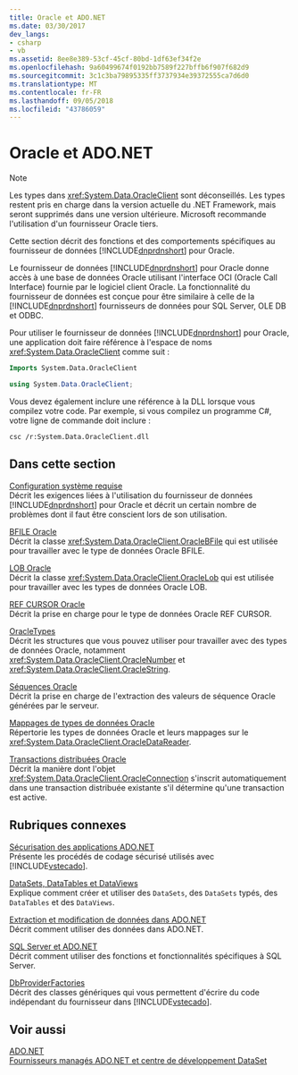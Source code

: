 ```yaml
---
title: Oracle et ADO.NET
ms.date: 03/30/2017
dev_langs:
- csharp
- vb
ms.assetid: 8ee8e389-53cf-45cf-80bd-1df63ef34f2e
ms.openlocfilehash: 9a60499674f0192bb7589f227bffb6f907f682d9
ms.sourcegitcommit: 3c1c3ba79895335ff3737934e39372555ca7d6d0
ms.translationtype: MT
ms.contentlocale: fr-FR
ms.lasthandoff: 09/05/2018
ms.locfileid: "43786059"
---
```

# <a name="oracle-and-adonet"></a>Oracle et ADO.NET
> [!NOTE]
>  Les types dans <xref:System.Data.OracleClient> sont déconseillés. Les types restent pris en charge dans la version actuelle du .NET Framework, mais seront supprimés dans une version ultérieure. Microsoft recommande l'utilisation d'un fournisseur Oracle tiers.  
  
 Cette section décrit des fonctions et des comportements spécifiques au fournisseur de données [!INCLUDE[dnprdnshort](../../../../includes/dnprdnshort-md.md)] pour Oracle.  
  
 Le fournisseur de données [!INCLUDE[dnprdnshort](../../../../includes/dnprdnshort-md.md)] pour Oracle donne accès à une base de données Oracle utilisant l'interface OCI (Oracle Call Interface) fournie par le logiciel client Oracle. La fonctionnalité du fournisseur de données est conçue pour être similaire à celle de la [!INCLUDE[dnprdnshort](../../../../includes/dnprdnshort-md.md)] fournisseurs de données pour SQL Server, OLE DB et ODBC.  
  
 Pour utiliser le fournisseur de données [!INCLUDE[dnprdnshort](../../../../includes/dnprdnshort-md.md)] pour Oracle, une application doit faire référence à l'espace de noms <xref:System.Data.OracleClient> comme suit :  
  
```vb  
Imports System.Data.OracleClient  
```  
  
```csharp  
using System.Data.OracleClient;  
```  
  
 Vous devez également inclure une référence à la DLL lorsque vous compilez votre code. Par exemple, si vous compilez un programme C#, votre ligne de commande doit inclure :  
  
```  
csc /r:System.Data.OracleClient.dll  
```  
  
## <a name="in-this-section"></a>Dans cette section  
 [Configuration système requise](../../../../docs/framework/data/adonet/system-requirements-for-the-dotnet-data-provider-for-oracle.md)  
 Décrit les exigences liées à l'utilisation du fournisseur de données [!INCLUDE[dnprdnshort](../../../../includes/dnprdnshort-md.md)] pour Oracle et décrit un certain nombre de problèmes dont il faut être conscient lors de son utilisation.  
  
 [BFILE Oracle](../../../../docs/framework/data/adonet/oracle-bfiles.md)  
 Décrit la classe <xref:System.Data.OracleClient.OracleBFile> qui est utilisée pour travailler avec le type de données Oracle BFILE.  
  
 [LOB Oracle](../../../../docs/framework/data/adonet/oracle-lobs.md)  
 Décrit la classe <xref:System.Data.OracleClient.OracleLob> qui est utilisée pour travailler avec les types de données Oracle LOB.  
  
 [REF CURSOR Oracle](../../../../docs/framework/data/adonet/oracle-ref-cursors.md)  
 Décrit la prise en charge pour le type de données Oracle REF CURSOR.  
  
 [OracleTypes](../../../../docs/framework/data/adonet/oracletypes.md)  
 Décrit les structures que vous pouvez utiliser pour travailler avec des types de données Oracle, notamment <xref:System.Data.OracleClient.OracleNumber> et <xref:System.Data.OracleClient.OracleString>.  
  
 [Séquences Oracle](../../../../docs/framework/data/adonet/oracle-sequences.md)  
 Décrit la prise en charge de l'extraction des valeurs de séquence Oracle générées par le serveur.  
  
 [Mappages de types de données Oracle](../../../../docs/framework/data/adonet/oracle-data-type-mappings.md)  
 Répertorie les types de données Oracle et leurs mappages sur le <xref:System.Data.OracleClient.OracleDataReader>.  
  
 [Transactions distribuées Oracle](../../../../docs/framework/data/adonet/oracle-distributed-transactions.md)  
 Décrit la manière dont l'objet <xref:System.Data.OracleClient.OracleConnection> s'inscrit automatiquement dans une transaction distribuée existante s'il détermine qu'une transaction est active.  
  
## <a name="related-sections"></a>Rubriques connexes  
 [Sécurisation des applications ADO.NET](../../../../docs/framework/data/adonet/securing-ado-net-applications.md)  
 Présente les procédés de codage sécurisé utilisés avec [!INCLUDE[vstecado](../../../../includes/vstecado-md.md)].  
  
 [DataSets, DataTables et DataViews](../../../../docs/framework/data/adonet/dataset-datatable-dataview/index.md)  
 Explique comment créer et utiliser des `DataSets`, des `DataSets` typés, des `DataTables` et des `DataViews`.  
  
 [Extraction et modification de données dans ADO.NET](../../../../docs/framework/data/adonet/retrieving-and-modifying-data.md)  
 Décrit comment utiliser des données dans ADO.NET.  
  
 [SQL Server et ADO.NET](../../../../docs/framework/data/adonet/sql/index.md)  
 Décrit comment utiliser des fonctions et fonctionnalités spécifiques à SQL Server.  
  
 [DbProviderFactories](../../../../docs/framework/data/adonet/dbproviderfactories.md)  
 Décrit des classes génériques qui vous permettent d'écrire du code indépendant du fournisseur dans [!INCLUDE[vstecado](../../../../includes/vstecado-md.md)].  
  
## <a name="see-also"></a>Voir aussi  
 [ADO.NET](../../../../docs/framework/data/adonet/index.md)  
 [Fournisseurs managés ADO.NET et centre de développement DataSet](https://go.microsoft.com/fwlink/?LinkId=217917)
